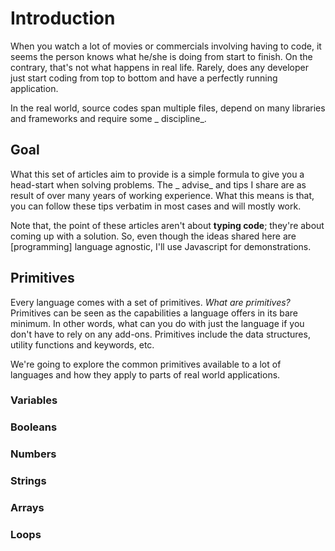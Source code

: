 # Introduction

When you watch a lot of movies or commercials involving having to code, it seems the person knows what he/she is doing
from start to finish. On the contrary, that's not what happens in real life. Rarely, does any developer just start
coding from top to bottom and have a perfectly running application.

In the real world, source codes span multiple files, depend on many libraries and frameworks and require some _
discipline_.

## Goal

What this set of articles aim to provide is a simple formula to give you a head-start when solving problems. The _
advise_ and tips I share are as result of over many years of working experience. What this means is that, you can follow
these tips verbatim in most cases and will mostly work.

Note that, the point of these articles aren't about **typing code**; they're about coming up with a solution. So, even
though the ideas shared here are [programming] language agnostic, I'll use Javascript for demonstrations.

## Primitives

Every language comes with a set of primitives. _What are primitives?_ Primitives can be seen as the capabilities a
language offers in its bare minimum. In other words, what can you do with just the language if you don't have to rely on
any add-ons. Primitives include the data structures, utility functions and keywords, etc.

We're going to explore the common primitives available to a lot of languages and how they apply to parts of real world
applications.

### Variables

### Booleans

### Numbers

### Strings

### Arrays

### Loops